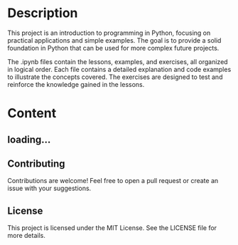 # Description
This project is an introduction to programming in Python, focusing on practical applications and simple examples. The goal is to provide a solid foundation in Python that can be used for more complex future projects.

The .ipynb files contain the lessons, examples, and exercises, all organized in logical order. Each file contains a detailed explanation and code examples to illustrate the concepts covered. The exercises are designed to test and reinforce the knowledge gained in the lessons.

# Content
## loading...

## Contributing
Contributions are welcome! Feel free to open a pull request or create an issue with your suggestions.

## License
This project is licensed under the MIT License. See the LICENSE file for more details.
